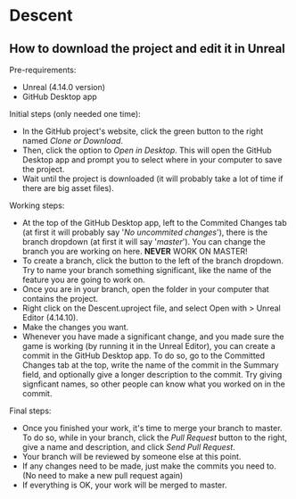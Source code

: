 # Descent

## How to download the project and edit it in Unreal ##
Pre-requirements:
- Unreal (4.14.0 version)
- GitHub Desktop app

Initial steps (only needed one time):
- In the GitHub project's website, click the green button to the right named _Clone or Download_.
- Then, click the option to _Open in Desktop_. This will open the GitHub Desktop app and prompt you to select where in your computer to save the project.
- Wait until the project is downloaded (it will probably take a lot of time if there are big asset files).

Working steps:
- At the top of the GitHub Desktop app, left to the Commited Changes tab (at first it will probably say '_No uncommited changes_'), there is the branch dropdown (at first it will say '_master_'). You can change the branch you are working on here. **NEVER** WORK ON MASTER!
- To create a branch, click the button to the left of the branch dropdown. Try to name your branch something significant, like the name of the feature you are going to work on.
- Once you are in your branch, open the folder in your computer that contains the project.
- Right click on the Descent.uproject file, and select Open with > Unreal Editor (4.14.10).
- Make the changes you want.
- Whenever you have made a significant change, and you made sure the game is working (by running it in the Unreal Editor), you can create a commit in the GitHub Desktop app. To do so, go to the Committed Changes tab at the top, write the name of the commit in the Summary field, and optionally give a longer description to the commit. Try giving signficant names, so other people can know what you worked on in the commit.

Final steps:
- Once you finished your work, it's time to merge your branch to master. To do so, while in your branch, click the _Pull Request_ button to the right, give a name and description, and click _Send Pull Request_.
- Your branch will be reviewed by someone else at this point.
- If any changes need to be made, just make the commits you need to. (No need to make a new pull request again)
- If everything is OK, your work will be merged to master.
